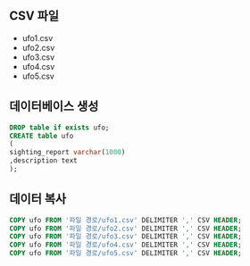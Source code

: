 ## CSV 파일
- ufo1.csv
- ufo2.csv
- ufo3.csv
- ufo4.csv
- ufo5.csv

## 데이터베이스 생성
```sql
DROP table if exists ufo;
CREATE table ufo
(
sighting_report varchar(1000)
,description text
);
```

## 데이터 복사
```sql
COPY ufo FROM '파일 경로/ufo1.csv' DELIMITER ',' CSV HEADER;
COPY ufo FROM '파일 경로/ufo2.csv' DELIMITER ',' CSV HEADER;
COPY ufo FROM '파일 경로/ufo3.csv' DELIMITER ',' CSV HEADER;
COPY ufo FROM '파일 경로/ufo4.csv' DELIMITER ',' CSV HEADER;
COPY ufo FROM '파일 경로/ufo5.csv' DELIMITER ',' CSV HEADER;
```
